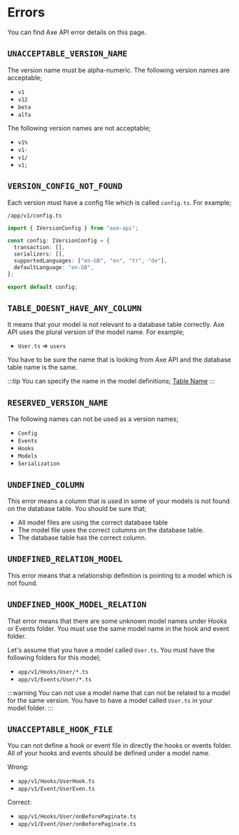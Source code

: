 # Errors

You can find Axe API error details on this page.

## `UNACCEPTABLE_VERSION_NAME`

The version name must be alpha-numeric. The following version names are acceptable;

- `v1`
- `v12`
- `beta`
- `alfa`

The following version names are not acceptable;

- `v1%`
- `v1-`
- `v1/`
- `v1;`

## `VERSION_CONFIG_NOT_FOUND`

Each version must have a config file which is called `config.ts`. For example;

`/app/v1/config.ts`

```ts
import { IVersionConfig } from "axe-api";

const config: IVersionConfig = {
  transaction: [],
  serializers: [],
  supportedLanguages: ["en-GB", "en", "tr", "de"],
  defaultLanguage: "en-GB",
};

export default config;
```

## `TABLE_DOESNT_HAVE_ANY_COLUMN`

It means that your model is not relevant to a database table correctly. Axe API uses the plural version of the model name. For example;

- `User.ts` => `users`

You have to be sure the name that is looking from Axe API and the database table name is the same.

:::tip
You can specify the name in the model definitions; [Table Name](/basics/models.html#table-name)
:::

## `RESERVED_VERSION_NAME`

The following names can not be used as a version names;

- `Config`
- `Events`
- `Hooks`
- `Models`
- `Serialization`

## `UNDEFINED_COLUMN`

This error means a column that is used in some of your models is not found on the database table. You should be sure that;

- All model files are using the correct database table
- The model file uses the correct columns on the database table.
- The database table has the correct column.

## `UNDEFINED_RELATION_MODEL`

This error means that a relationship definition is pointing to a model which is not found.

## `UNDEFINED_HOOK_MODEL_RELATION`

That error means that there are some unknown model names under Hooks or Events folder. You must use the same model name in the hook and event folder.

Let's assume that you have a model called `User.ts`. You must have the following folders for this model;

- `app/v1/Hooks/User/*.ts`
- `app/v1/Events/User/*.ts`

:::warning
You can not use a model name that can not be related to a model for the same version. You have to have a model called `User.ts` in your model folder.
:::

## `UNACCEPTABLE_HOOK_FILE`

You can not define a hook or event file in directly the hooks or events folder. All of your hooks and events should be defined under a model name.

Wrong:

- `app/v1/Hooks/UserHook.ts`
- `app/v1/Event/UserEven.ts`

Correct:

- `app/v1/Hooks/User/onBeforePaginate.ts`
- `app/v1/Event/User/onBeforePaginate.ts`
